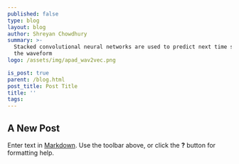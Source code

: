 ```yaml
---
published: false
type: blog
layout: blog
author: Shreyan Chowdhury
summary: >-
  Stacked convolutional neural networks are used to predict next time step in
  the waveform
logo: /assets/img/apad_wav2vec.png

is_post: true
parent: /blog.html
post_title: Post Title
title: ''
tags: 
---
```


## A New Post

Enter text in [Markdown](http://daringfireball.net/projects/markdown/). Use the toolbar above, or click the **?** button for formatting help.
